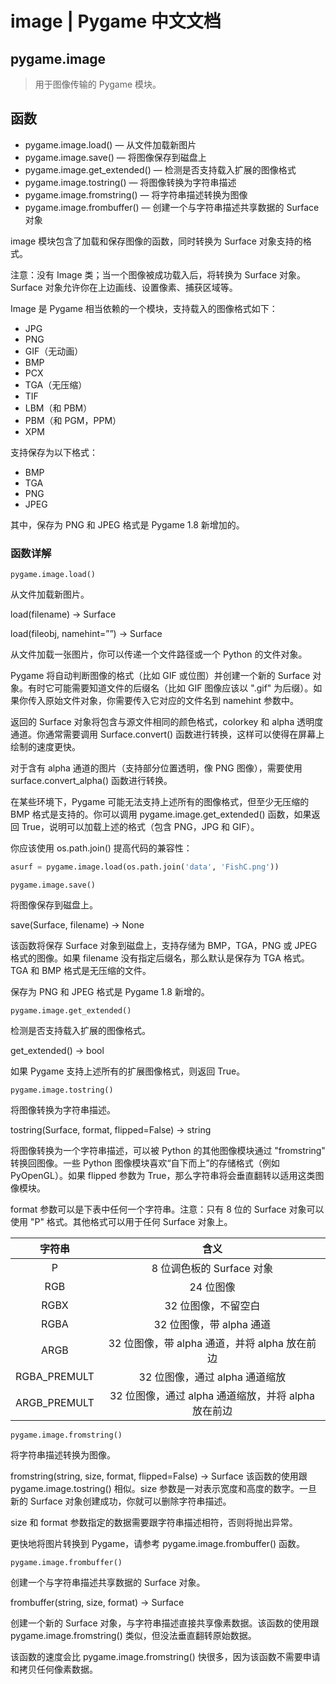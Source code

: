 # image | Pygame 中文文档

## pygame.image

>用于图像传输的 Pygame 模块。

## 函数

* pygame.image.load()  —  从文件加载新图片
* pygame.image.save()  —  将图像保存到磁盘上
* pygame.image.get_extended()  —  检测是否支持载入扩展的图像格式
* pygame.image.tostring()  —  将图像转换为字符串描述
* pygame.image.fromstring()  —  将字符串描述转换为图像
* pygame.image.frombuffer()  —  创建一个与字符串描述共享数据的 Surface 对象

image 模块包含了加载和保存图像的函数，同时转换为 Surface 对象支持的格式。

注意：没有 Image 类；当一个图像被成功载入后，将转换为 Surface 对象。Surface 对象允许你在上边画线、设置像素、捕获区域等。

Image 是 Pygame 相当依赖的一个模块，支持载入的图像格式如下：

* JPG
* PNG
* GIF（无动画）
* BMP
* PCX
* TGA（无压缩）
* TIF
* LBM（和 PBM）
* PBM（和 PGM，PPM）
* XPM

支持保存为以下格式：

* BMP
* TGA
* PNG
* JPEG

其中，保存为 PNG 和 JPEG 格式是 Pygame 1.8 新增加的。

### 函数详解

`pygame.image.load()`

从文件加载新图片。

load(filename) -> Surface

load(fileobj, namehint=””) -> Surface

从文件加载一张图片，你可以传递一个文件路径或一个 Python 的文件对象。

Pygame 将自动判断图像的格式（比如 GIF 或位图）并创建一个新的 Surface 对象。有时它可能需要知道文件的后缀名（比如 GIF 图像应该以 ".gif" 为后缀）。如果你传入原始文件对象，你需要传入它对应的文件名到 namehint 参数中。

返回的 Surface 对象将包含与源文件相同的颜色格式，colorkey 和 alpha 透明度通道。你通常需要调用 Surface.convert() 函数进行转换，这样可以使得在屏幕上绘制的速度更快。

对于含有 alpha 通道的图片（支持部分位置透明，像 PNG 图像），需要使用 surface.convert_alpha() 函数进行转换。

在某些环境下，Pygame 可能无法支持上述所有的图像格式，但至少无压缩的 BMP 格式是支持的。你可以调用 pygame.image.get_extended() 函数，如果返回 True，说明可以加载上述的格式（包含 PNG，JPG 和 GIF）。

你应该使用 os.path.join() 提高代码的兼容性：

```Python
asurf = pygame.image.load(os.path.join('data', 'FishC.png'))
```

`pygame.image.save()`

将图像保存到磁盘上。

save(Surface, filename) -> None

该函数将保存 Surface 对象到磁盘上，支持存储为 BMP，TGA，PNG 或 JPEG 格式的图像。如果 filename 没有指定后缀名，那么默认是保存为 TGA 格式。TGA 和 BMP 格式是无压缩的文件。

保存为 PNG 和 JPEG 格式是 Pygame 1.8 新增的。

`pygame.image.get_extended()`

检测是否支持载入扩展的图像格式。

get_extended() -> bool

如果 Pygame 支持上述所有的扩展图像格式，则返回 True。

`pygame.image.tostring()`

将图像转换为字符串描述。

tostring(Surface, format, flipped=False) -> string

将图像转换为一个字符串描述，可以被 Python 的其他图像模块通过 "fromstring" 转换回图像。一些 Python 图像模块喜欢“自下而上”的存储格式（例如 PyOpenGL）。如果 flipped 参数为 True，那么字符串将会垂直翻转以适用这类图像模块。

format 参数可以是下表中任何一个字符串。注意：只有 8 位的 Surface 对象可以使用 "P" 格式。其他格式可以用于任何 Surface 对象上。

|字符串|含义|
|:--:|:--:|
|P|8 位调色板的 Surface 对象|
|RGB|24 位图像|
|RGBX|32 位图像，不留空白|
|RGBA|32 位图像，带 alpha 通道|
|ARGB|32 位图像，带 alpha 通道，并将 alpha 放在前边|
|RGBA_PREMULT|32 位图像，通过 alpha 通道缩放|
|ARGB_PREMULT|32 位图像，通过 alpha 通道缩放，并将 alpha 放在前边|

`pygame.image.fromstring()`

将字符串描述转换为图像。

fromstring(string, size, format, flipped=False) -> Surface
该函数的使用跟 pygame.image.tostring() 相似。size 参数是一对表示宽度和高度的数字。一旦新的 Surface 对象创建成功，你就可以删除字符串描述。

size 和 format 参数指定的数据需要跟字符串描述相符，否则将抛出异常。

更快地将图片转换到 Pygame，请参考 pygame.image.frombuffer() 函数。

`pygame.image.frombuffer()`

创建一个与字符串描述共享数据的 Surface 对象。

frombuffer(string, size, format) -> Surface

创建一个新的 Surface 对象，与字符串描述直接共享像素数据。该函数的使用跟 pygame.image.fromstring() 类似，但没法垂直翻转原始数据。

该函数的速度会比 pygame.image.fromstring() 快很多，因为该函数不需要申请和拷贝任何像素数据。

